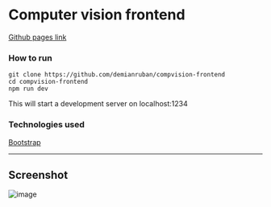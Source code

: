 # Computer vision frontend

[Github pages link](https://demianruban.github.io/compvision-frontend/)
### How to run
```
git clone https://github.com/demianruban/compvision-frontend
cd compvision-frontend
npm run dev
```

This will start a development server on localhost:1234

### Technologies used
[Bootstrap](getbootstrap.com)

<hr>

## Screenshot
![image](https://user-images.githubusercontent.com/48176400/172941923-6111af46-8399-493b-b9ae-f5f7e40cb5bd.png)


